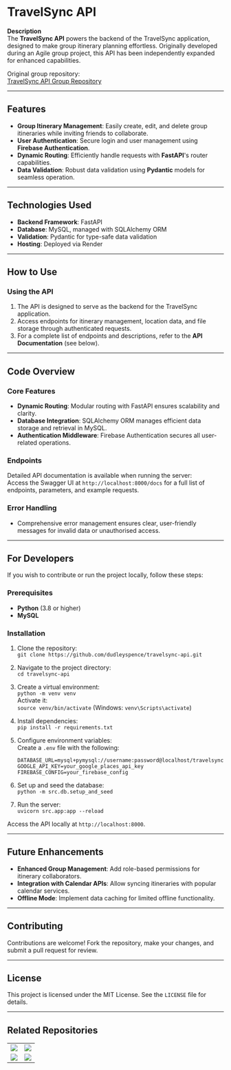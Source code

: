 # **TravelSync API**

**Description**  
The **TravelSync API** powers the backend of the TravelSync application, designed to make group itinerary planning effortless. Originally developed during an Agile group project, this API has been independently expanded for enhanced capabilities.

Original group repository:  
[TravelSync API Group Repository](https://github.com/dudleyspence/TravelSync-API-Group)

----------

## **Features**

-   **Group Itinerary Management**: Easily create, edit, and delete group itineraries while inviting friends to collaborate.
-   **User Authentication**: Secure login and user management using **Firebase Authentication**.
-   **Dynamic Routing**: Efficiently handle requests with **FastAPI**'s router capabilities.
-   **Data Validation**: Robust data validation using **Pydantic** models for seamless operation.

----------

## **Technologies Used**

-   **Backend Framework**: FastAPI
-   **Database**: MySQL, managed with SQLAlchemy ORM
-   **Validation**: Pydantic for type-safe data validation
-   **Hosting**: Deployed via Render  

----------

## **How to Use**

### **Using the API**

1.  The API is designed to serve as the backend for the TravelSync application.
2.  Access endpoints for itinerary management, location data, and file storage through authenticated requests.
3.  For a complete list of endpoints and descriptions, refer to the **API Documentation** (see below).

----------

## **Code Overview**

### **Core Features**

-   **Dynamic Routing**: Modular routing with FastAPI ensures scalability and clarity.
-   **Database Integration**: SQLAlchemy ORM manages efficient data storage and retrieval in MySQL.
-   **Authentication Middleware**: Firebase Authentication secures all user-related operations.

### **Endpoints**

Detailed API documentation is available when running the server:  
Access the Swagger UI at `http://localhost:8000/docs` for a full list of endpoints, parameters, and example requests.

### **Error Handling**

-   Comprehensive error management ensures clear, user-friendly messages for invalid data or unauthorised access.

----------

## **For Developers**

If you wish to contribute or run the project locally, follow these steps:

### **Prerequisites**

-   **Python** (3.8 or higher)
-   **MySQL**

### **Installation**

1.  Clone the repository:  
    `git clone https://github.com/dudleyspence/travelsync-api.git`

2.  Navigate to the project directory:  
    `cd travelsync-api`

3.  Create a virtual environment:  
    `python -m venv venv`  
    Activate it:  
    `source venv/bin/activate` (Windows: `venv\Scripts\activate`)

4.  Install dependencies:  
    `pip install -r requirements.txt`

5.  Configure environment variables:  
    Create a `.env` file with the following:
    ```plaintext
    DATABASE_URL=mysql+pymysql://username:password@localhost/travelsync
    GOOGLE_API_KEY=your_google_places_api_key
    FIREBASE_CONFIG=your_firebase_config
    ```

6.  Set up and seed the database:  
    `python -m src.db.setup_and_seed`

7.  Run the server:  
    `uvicorn src.app:app --reload`

Access the API locally at `http://localhost:8000`.

----------

## **Future Enhancements**

-   **Enhanced Group Management**: Add role-based permissions for itinerary collaborators.
-   **Integration with Calendar APIs**: Allow syncing itineraries with popular calendar services.
-   **Offline Mode**: Implement data caching for limited offline functionality.

----------

## **Contributing**

Contributions are welcome! Fork the repository, make your changes, and submit a pull request for review.

----------

## **License**

This project is licensed under the MIT License. See the `LICENSE` file for details.

----------

## **Related Repositories**



<div align="center">
    <table>
        <tr>
            <td align="center" width="50%">
                <a href="https://github.com/dudleyspence/TravelSync-API-Extended">
                    <img src="https://github-readme-stats.vercel.app/api/pin/?username=dudleyspence&repo=TravelSync-API-Extended&title_color=0891b2&text_color=ffffff&icon_color=0891b2&bg_color=0f172a&hide_border=true&locale=en" />
                </a>
            </td>
            <td align="center" width="50%">
                <a href="https://github.com/dudleyspence/TravelSync">
                    <img src="https://github-readme-stats.vercel.app/api/pin/?username=dudleyspence&repo=TravelSync&title_color=0891b2&text_color=ffffff&icon_color=0891b2&bg_color=0f172a&hide_border=true&locale=en" />
                </a>
            </td>
        </tr>
        <tr>
            <td align="center" width="50%">
                <a href="https://github.com/dudleyspence/TravelSync-FE-Group">
                    <img src="https://github-readme-stats.vercel.app/api/pin/?username=dudleyspence&repo=TravelSync-FE-Group&title_color=0891b2&text_color=ffffff&icon_color=0891b2&bg_color=0f172a&hide_border=true&locale=en" />
                </a>
            </td>
            <td align="center" width="50%">
                <a href="https://github.com/dudleyspence/TravelSync-API-Group">
                    <img src="https://github-readme-stats.vercel.app/api/pin/?username=dudleyspence&repo=TravelSync-API-Group&title_color=0891b2&text_color=ffffff&icon_color=0891b2&bg_color=0f172a&hide_border=true&locale=en" />
                </a>
            </td>
        </tr>
    </table>
</div>


